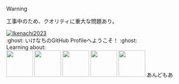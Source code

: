 > [!WARNING]  
> 工事中のため、クオリティに重大な問題あり。
<p align="left">
  <a href="https://github.com/Ikenachi2023">
    <img src="https://komarev.com/ghpvc/?username=Ikenachi2023" alt="Ikenachi2023" />
  </a>
  <br>
:ghost: いけなちのGitHub Profileへようこそ！ :ghost:
<br>Learning about:
<br><img src="https://user-images.githubusercontent.com/74038190/212257454-16e3712e-945a-4ca2-b238-408ad0bf87e6.gif" width="70">
<img src="https://user-images.githubusercontent.com/74038190/212257467-871d32b7-e401-42e8-a166-fcfd7baa4c6b.gif" width="70">
<img src="https://github.com/user-attachments/assets/1038155e-8f72-4a48-a41a-d738520e11bf" width="70">
<img src="https://github.com/user-attachments/assets/8e63c76d-a5a1-4904-929a-9bc8f66d9e52" width="70">
<img src="https://github.com/user-attachments/assets/079b90f1-ad47-4fe1-bb48-468ff8b0db6b" width="70">
あんどもあ
